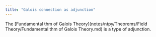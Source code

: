 ```yaml
---
title: "Galois connection as adjunction"
---
```


The [Fundamental thm of Galois Theory](notes/ntpy/Theorems/Field Theory/Fundamental thm of Galois Theory.md) is a type of adjunction.